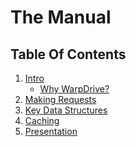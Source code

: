 # The Manual

## Table Of Contents

1) [Intro](./1-overview.md)
    - [Why WarpDrive?](./1-overview.md#why-warpdrive)
2) [Making Requests](./2-requests.md)
3) [Key Data Structures](./3-data.md)
4) [Caching](./4-caching.md)
5) [Presentation](./5-presentation.md)
